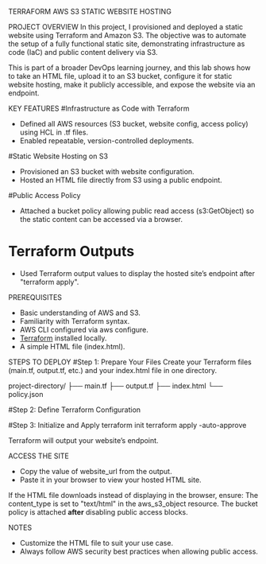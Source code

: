 TERRAFORM AWS S3 STATIC WEBSITE HOSTING

PROJECT OVERVIEW
In this project, I provisioned and deployed a static website using Terraform and Amazon S3. The objective was to automate the setup of a fully functional static site, demonstrating infrastructure as code (IaC) and public content delivery via S3.

This is part of a broader DevOps learning journey, and this lab shows how to take an HTML file, upload it to an S3 bucket, configure it for static website hosting, make it publicly accessible, and expose the website via an endpoint.



KEY FEATURES
#Infrastructure as Code with Terraform
- Defined all AWS resources (S3 bucket, website config, access policy) using HCL in .tf files.
- Enabled repeatable, version-controlled deployments.

#Static Website Hosting on S3
- Provisioned an S3 bucket with website configuration.
- Hosted an HTML file directly from S3 using a public endpoint.

#Public Access Policy
- Attached a bucket policy allowing public read access (s3:GetObject) so the static content can be accessed via a browser.

# Terraform Outputs
- Used Terraform output values to display the hosted site’s endpoint after "terraform apply".



PREREQUISITES
- Basic understanding of AWS and S3.
- Familiarity with Terraform syntax.
- AWS CLI configured via aws configure.
- [Terraform](https://developer.hashicorp.com/terraform/downloads) installed locally.
- A simple HTML file (index.html).



STEPS TO DEPLOY
#Step 1: Prepare Your Files
Create your Terraform files (main.tf, output.tf, etc.) and your index.html file in one directory.

project-directory/
├── main.tf
├── output.tf
├── index.html
└── policy.json

#Step 2: Define Terraform Configuration

#Step 3: Initialize and Apply
terraform init
terraform apply -auto-approve

Terraform will output your website’s endpoint.



ACCESS THE SITE
- Copy the value of website_url from the output.
- Paste it in your browser to view your hosted HTML site.

If the HTML file downloads instead of displaying in the browser, ensure:
The content_type is set to "text/html" in the aws_s3_object resource.
The bucket policy is attached **after** disabling public access blocks.



NOTES
- Customize the HTML file to suit your use case.
- Always follow AWS security best practices when allowing public access.

